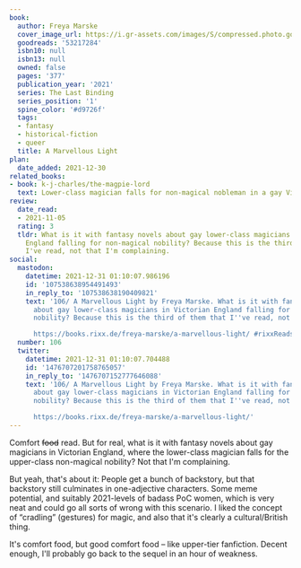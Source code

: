 ```yaml
---
book:
  author: Freya Marske
  cover_image_url: https://i.gr-assets.com/images/S/compressed.photo.goodreads.com/books/1634067514l/53217284._SX98_.jpg
  goodreads: '53217284'
  isbn10: null
  isbn13: null
  owned: false
  pages: '377'
  publication_year: '2021'
  series: The Last Binding
  series_position: '1'
  spine_color: '#d9726f'
  tags:
  - fantasy
  - historical-fiction
  - queer
  title: A Marvellous Light
plan:
  date_added: 2021-12-30
related_books:
- book: k-j-charles/the-magpie-lord
  text: Lower-class magician falls for non-magical nobleman in a gay Victorian romance.
review:
  date_read:
  - 2021-11-05
  rating: 3
  tldr: What is it with fantasy novels about gay lower-class magicians in Victorian
    England falling for non-magical nobility? Because this is the third of them that
    I've read, not that I'm complaining.
social:
  mastodon:
    datetime: 2021-12-31 01:10:07.986196
    id: '107538638954491493'
    in_reply_to: '107538638190409821'
    text: '106/ A Marvellous Light by Freya Marske. What is it with fantasy novels
      about gay lower-class magicians in Victorian England falling for non-magical
      nobility? Because this is the third of them that I''ve read, not that I''m complaining.

      https://books.rixx.de/freya-marske/a-marvellous-light/ #rixxReads'
  number: 106
  twitter:
    datetime: 2021-12-31 01:10:07.704488
    id: '1476707201758765057'
    in_reply_to: '1476707152777646088'
    text: '106/ A Marvellous Light by Freya Marske. What is it with fantasy novels
      about gay lower-class magicians in Victorian England falling for non-magical
      nobility? Because this is the third of them that I''ve read, not that I''m complaining.

      https://books.rixx.de/freya-marske/a-marvellous-light/'
---
```


Comfort ~~food~~ read. But for real, what is it with fantasy novels about gay magicians in Victorian England, where the
lower-class magician falls for the upper-class non-magical nobility? Not that I'm complaining.

But yeah, that's about it: People get a bunch of backstory, but that backstory still culminates in one-adjective
characters. Some meme potential, and suitably 2021-levels of badass PoC women, which is very neat and could go all sorts
of wrong with this scenario. I liked the concept of “cradling” (gestures) for magic, and also that it's clearly a
cultural/British thing.

It's comfort food, but good comfort food – like upper-tier fanfiction. Decent enough, I'll probably go back to the
sequel in an hour of weakness.
